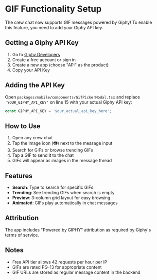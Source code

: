 # GIF Functionality Setup

The crew chat now supports GIF messages powered by Giphy! To enable this feature, you need to add your Giphy API key.

## Getting a Giphy API Key

1. Go to [Giphy Developers](https://developers.giphy.com/)
2. Create a free account or sign in
3. Create a new app (choose "API" as the product)
4. Copy your API Key

## Adding the API Key

Open `packages/mobile/components/GifPickerModal.tsx` and replace `'YOUR_GIPHY_API_KEY'` on line 15 with your actual Giphy API key:

```typescript
const GIPHY_API_KEY = 'your_actual_api_key_here';
```

## How to Use

1. Open any crew chat
2. Tap the image icon (📷) next to the message input
3. Search for GIFs or browse trending GIFs
4. Tap a GIF to send it to the chat
5. GIFs will appear as images in the message thread

## Features

- **Search**: Type to search for specific GIFs
- **Trending**: See trending GIFs when search is empty
- **Preview**: 3-column grid layout for easy browsing
- **Animated**: GIFs play automatically in chat messages

## Attribution

The app includes "Powered by GIPHY" attribution as required by Giphy's terms of service.

## Notes

- Free API tier allows 42 requests per hour per IP
- GIFs are rated PG-13 for appropriate content
- GIF URLs are stored as regular message content in the backend
